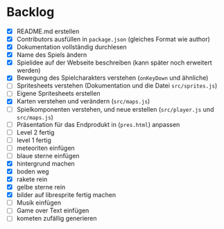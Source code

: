 # Backlog

- [x] README.md erstellen
- [x] Contributors ausfüllen in `package.json` (gleiches Format wie author)
- [x] Dokumentation vollständig durchlesen
- [x] Name des Spiels ändern
- [x] Spielidee auf der Webseite beschreiben (kann später noch erweitert werden)
- [x] Bewegung des Spielcharakters verstehen (`onKeyDown` und ähnliche)
- [ ] Spritesheets verstehen (Dokumentation und die Datei `src/sprites.js`)
- [ ] Eigene Spritesheets erstellen
- [x] Karten verstehen und verändern (`src/maps.js`)
- [ ] Spielkomponenten verstehen, und neue erstellen (`src/player.js` und
      `src/maps.js`)
- [ ] Präsentation für das Endprodukt in (`pres.html`) anpassen
- [ ] Level 2 fertig
- [ ] level 1 fertig
- [ ] meteoriten einfügen
- [ ] blaue sterne einfügen
- [x] hintergrund machen
- [x] boden weg
- [x] rakete rein
- [x] gelbe sterne rein
- [x] bilder auf libresprite fertig machen
- [ ] Musik einfügen
- [ ] Game over Text einfügen
- [ ] kometen zufällig generieren
